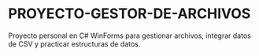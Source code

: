 # PROYECTO-GESTOR-DE-ARCHIVOS
Proyecto personal en C# WinForms para gestionar archivos, integrar datos de CSV y practicar estructuras de datos.
